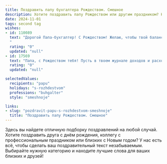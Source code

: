 ```yaml
---
title: Поздравить папу бухгалтера Рождеством. Смешное
description: Хотите поздравить папу Рождеством или другим праздником? Наш ИИ создаст незабываемое поздравление, а вы обязательно выделитесь среди других.  
date: 2024-11-01
tags: second tag
wishes:
- id: 110089
  text: "Дорогой Папа-бухгалтер! С Рождеством! Желаю, чтобы твой баланс счастья был всегда положительным, а дебет с кредитом радости – идеально сходились! Пусть в новом году не будет никаких \"красных цифр\" в твоей жизни, только \"зеленые\" от купюр под елкой!  Пусть твой бюджет будет наполнен не только цифрами, но и весельем, а  отчет о прожитом годе покажет  только прибыль –  прибыль от радости, любви и отличного настроения!
  "
  rating: "0"
  updated: "null"
- id: 17569
  text: "Папа, с Рождеством тебя! Пусть в твоем журнале доходов и расходов этот праздник займет строчку с плюсом, а в нашем доме – стол с шампанским и улыбками. Будь как бухгалтер – точным и внимательным, но не забывай иногда считать не только деньги, но и радости. Счастья, здоровья и всех благ тебе в этот светлый праздник!"
  rating: "0"
  updated: "null"

selectedValues:
  recipients: "papu"
  holidays: "s-rozhdestvom"
  professions: "buhgalter"
  style: "smeshnoje"

links:
- slug: "pozdravit-papu-s-rozhdestvom-smeshnoje"
  title: "Поздравить папу Рождеством. Смешное"
---
```


Здесь вы найдете отличную подборку поздравлений на любой случай.
Хотите поздравить друга с днём рождения, коллегу с профессиональным праздником или близких с Новым годом? У нас есть всё, чтобы сделать ваш поздравительный текст незабываемым. Выбирайте нужную категорию и находите лучшие слова для ваших близких и друзей!
